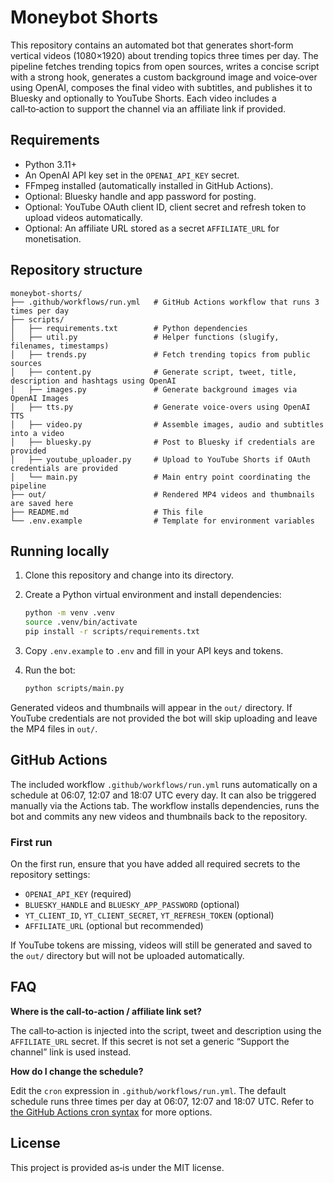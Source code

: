 # Moneybot Shorts

This repository contains an automated bot that generates short‑form vertical videos (1080×1920) about trending topics three times per day. The pipeline fetches trending topics from open sources, writes a concise script with a strong hook, generates a custom background image and voice‑over using OpenAI, composes the final video with subtitles, and publishes it to Bluesky and optionally to YouTube Shorts. Each video includes a call‑to‑action to support the channel via an affiliate link if provided.

## Requirements

* Python 3.11+
* An OpenAI API key set in the `OPENAI_API_KEY` secret.
* FFmpeg installed (automatically installed in GitHub Actions).
* Optional: Bluesky handle and app password for posting.
* Optional: YouTube OAuth client ID, client secret and refresh token to upload videos automatically.
* Optional: An affiliate URL stored as a secret `AFFILIATE_URL` for monetisation.

## Repository structure

```
moneybot-shorts/
├── .github/workflows/run.yml   # GitHub Actions workflow that runs 3 times per day
├── scripts/
│   ├── requirements.txt        # Python dependencies
│   ├── util.py                 # Helper functions (slugify, filenames, timestamps)
│   ├── trends.py               # Fetch trending topics from public sources
│   ├── content.py              # Generate script, tweet, title, description and hashtags using OpenAI
│   ├── images.py               # Generate background images via OpenAI Images
│   ├── tts.py                  # Generate voice‑overs using OpenAI TTS
│   ├── video.py                # Assemble images, audio and subtitles into a video
│   ├── bluesky.py              # Post to Bluesky if credentials are provided
│   ├── youtube_uploader.py     # Upload to YouTube Shorts if OAuth credentials are provided
│   └── main.py                 # Main entry point coordinating the pipeline
├── out/                        # Rendered MP4 videos and thumbnails are saved here
├── README.md                   # This file
└── .env.example                # Template for environment variables
```

## Running locally

1. Clone this repository and change into its directory.
2. Create a Python virtual environment and install dependencies:

   ```bash
   python -m venv .venv
   source .venv/bin/activate
   pip install -r scripts/requirements.txt
   ```

3. Copy `.env.example` to `.env` and fill in your API keys and tokens.
4. Run the bot:

   ```bash
   python scripts/main.py
   ```

Generated videos and thumbnails will appear in the `out/` directory. If YouTube credentials are not provided the bot will skip uploading and leave the MP4 files in `out/`.

## GitHub Actions

The included workflow `.github/workflows/run.yml` runs automatically on a schedule at 06:07, 12:07 and 18:07 UTC every day. It can also be triggered manually via the Actions tab. The workflow installs dependencies, runs the bot and commits any new videos and thumbnails back to the repository.

### First run

On the first run, ensure that you have added all required secrets to the repository settings:

* `OPENAI_API_KEY` (required)
* `BLUESKY_HANDLE` and `BLUESKY_APP_PASSWORD` (optional)
* `YT_CLIENT_ID`, `YT_CLIENT_SECRET`, `YT_REFRESH_TOKEN` (optional)
* `AFFILIATE_URL` (optional but recommended)

If YouTube tokens are missing, videos will still be generated and saved to the `out/` directory but will not be uploaded automatically.

## FAQ

**Where is the call‑to‑action / affiliate link set?**

The call‑to‑action is injected into the script, tweet and description using the `AFFILIATE_URL` secret. If this secret is not set a generic “Support the channel” link is used instead.

**How do I change the schedule?**

Edit the `cron` expression in `.github/workflows/run.yml`. The default schedule runs three times per day at 06:07, 12:07 and 18:07 UTC. Refer to [the GitHub Actions cron syntax](https://docs.github.com/actions/using-workflows/events-that-trigger-workflows#schedule) for more options.

## License

This project is provided as‑is under the MIT license.
